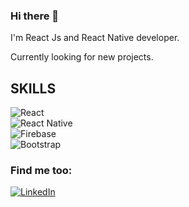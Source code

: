 ### Hi there 👋

I'm React Js and React Native developer.

Currently looking for new projects.

## SKILLS
![React](https://img.shields.io/badge/ReactJs-61DAFB?style=plastic&logo=react&logoColor=white&labelColor=101010)<br/>
![React Native](https://img.shields.io/badge/ReactNative-61DAFB?style=plastic&logo=react&logoColor=white&labelColor=101010)<br/>
![Firebase](https://img.shields.io/badge/Firebase-FFCA28?style=plastic&logo=firebase&logoColor=white&labelColor=101010)<br/>
![Bootstrap](https://img.shields.io/badge/Bootstrap-7952B3?style=plastic&logo=bootstrap&logoColor=white&labelColor=101010)<br/>


### Find me too:
[![LinkedIn](https://img.shields.io/badge/LinkedIn-0077B5?style=for-the-badge&logo=linkedin&logoColor=white&labelColor=101010)](https://www.linkedin.com/in/javierleonardoperea/)

